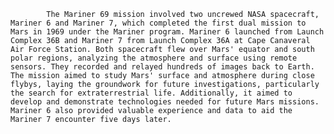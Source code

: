 
            The Mariner 69 mission involved two uncrewed NASA spacecraft, Mariner 6 and Mariner 7, which completed the first dual mission to Mars in 1969 under the Mariner program. Mariner 6 launched from Launch Complex 36B and Mariner 7 from Launch Complex 36A at Cape Canaveral Air Force Station. Both spacecraft flew over Mars' equator and south polar regions, analyzing the atmosphere and surface using remote sensors. They recorded and relayed hundreds of images back to Earth. The mission aimed to study Mars' surface and atmosphere during close flybys, laying the groundwork for future investigations, particularly the search for extraterrestrial life. Additionally, it aimed to develop and demonstrate technologies needed for future Mars missions. Mariner 6 also provided valuable experience and data to aid the Mariner 7 encounter five days later.
        